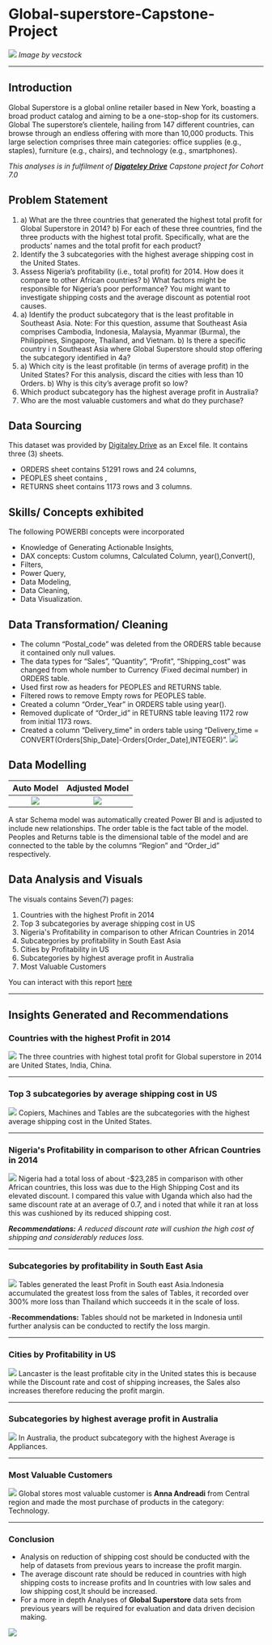 # Global-superstore-Capstone-Project
![](supermarket.jpg)
 _Image by vecstock_
***
## Introduction
Global Superstore is a global online retailer based in New York, boasting a broad product catalog and aiming to be a one-stop-shop for its customers. Global The superstore’s clientele, hailing from 147 different countries, can browse through an endless offering with more than 10,000 products. This large selection comprises three main categories: office supplies (e.g., staples), furniture (e.g., chairs), and technology (e.g., smartphones).

_This analyses is in fulfilment of **[Digateley Drive](https://www.linkedin.com/company/digitaley-drive.ng/)** Capstone project for Cohort 7.0_

## Problem Statement
1. a) What are the three countries that generated the highest total profit for Global Superstore in 2014? b) For each of these three countries, find the three products with the highest total profit. Specifically, what are the products’ names and the total profit for each product? 
2.  Identify the 3 subcategories with the highest average shipping cost in the United States. 
3.  Assess Nigeria’s profitability (i.e., total profit) for 2014. How does it compare to other African countries? 
   b) What factors might be responsible for Nigeria’s poor performance? You might want to investigate shipping costs and the average discount as potential root causes.
4. a) Identify the product subcategory that is the least profitable in Southeast Asia. Note: For this question, assume that Southeast Asia comprises Cambodia, Indonesia, Malaysia, Myanmar (Burma), the Philippines, Singapore, Thailand, and Vietnam.
   b) Is there a specific country i n Southeast Asia where Global Superstore should stop offering the subcategory identified in 4a?
5. a) Which city is the least profitable (in terms of average profit) in the United States? For this analysis, discard the cities with less than 10 Orders.
   b) Why is this city’s average profit so low?
6. Which product subcategory has the highest average profit in Australia?
7.  Who are the most valuable customers and what do they purchase?

## Data Sourcing
This dataset was provided by [Digitaley Drive](https://www.linkedin.com/company/digitaley-drive.ng/) as an Excel file. It contains three (3) sheets.
- ORDERS sheet contains 51291 rows and 24 columns,
- PEOPLES sheet contains ,
- RETURNS sheet contains 1173 rows and 3 columns.

## Skills/ Concepts exhibited
The following POWERBI concepts were incorporated
-	Knowledge of Generating Actionable Insights,
-	DAX concepts: Custom columns, Calculated Column, year(),Convert(),
- Filters,
-	Power Query,
-	Data Modeling,
-	Data Cleaning,
-	Data Visualization.

## Data Transformation/ Cleaning
-	The column “Postal_code” was deleted from the ORDERS table because it contained only null values.
-	The data types for “Sales”, “Quantity”, “Profit”, “Shipping_cost” was changed from whole number to Currency (Fixed decimal number) in ORDERS table.
-	Used first row as headers for PEOPLES  and RETURNS table.
-	 Filtered rows to remove Empty rows for PEOPLES table.
-	Created a column “Order_Year” in ORDERS table using year().
-	Removed duplicate of “Order_id” in RETURNS table leaving 1172 row from initial 1173 rows.
-	Created a column “Delivery_time” in orders table using “Delivery_time = CONVERT(Orders[Ship_Date]-Orders[Order_Date],INTEGER)”.
![](Data_transformation.png)

## Data Modelling
 Auto Model                      | Adjusted Model           
:-------------------------------:|:-------------------------------:
![](Pre_modelling.png)         | ![](post_modelling.png)        

A star Schema model was automatically created Power BI and is adjusted to include new relationships. The order table is the fact table of the model. Peoples and Returns table is the dimensional table of the model and are connected to the table by the columns “Region” and “Order_id” respectively.



## Data Analysis and Visuals
 The visuals contains Seven(7) pages:
 1. Countries with the highest Profit in 2014
 2. Top 3 subcategories by average shipping cost in US
 3. Nigeria's Profitability in comparison to other African Countries in 2014
 4. Subcategories by profitability in South East Asia
 5. Cities by Profitability in US
 6. Subcategories by highest average profit in Australia
 7. Most Valuable Customers

You can interact with this report [here](https://docs.google.com/spreadsheets/d/1nxESpFzWjlGDMGDVLH69xmDzIl9l6OEq/edit?usp=drive_link&ouid=115905354430055550269&rtpof=true&sd=true)
***
## Insights Generated and Recommendations
### Countries with the highest Profit in 2014 
![](top_countries_by_profit.png)
The three countries with highest total profit for Global superstore in 2014 are United States, India, China.
***
### Top 3 subcategories by average shipping cost in US
![](subcategories_in_us.png)
Copiers, Machines and Tables are the subcategories with the highest average shipping cost in the United States.
***
###  Nigeria's Profitability in comparison to other African Countries in 2014
![](Nigeria_profitability.png)
Nigeria had a total loss of about -$23,285 in comparison with other African countries, this loss was due to the High Shipping Cost and its elevated discount. I compared this value with Uganda which also had the same discount rate at an average of 0.7, and i noted that while it ran at loss this was cushioned by its reduced shipping cost.

_**Recommendations:** A reduced discount rate will cushion the high cost of shipping and considerably reduces loss._
***
### Subcategories by profitability in South East Asia 
![](subcategories_in_SE_Asia.png)
Tables generated the least Profit in South east Asia.Indonesia accumulated the greatest loss from the sales of Tables, it recorded over 300% more loss than Thailand which succeeds it in the scale of loss.

-**Recommendations:** Tables should not be marketed in Indonesia until further analysis can be conducted to rectify the loss margin.
***
###  Cities by Profitability in US
![](subcategories_in_us.png)
Lancaster is the least profitable city in the United states this is because while the Discount rate and cost of shipping increases, the Sales also increases therefore reducing the profit margin.
***

### Subcategories by highest average profit in Australia
![](subcategories_in_Australia.png)
In Australia, the product subcategory with the highest Average is Appliances.
***

### Most Valuable Customers
![](Valuable_customers.png)
Global stores most valuable customer is **Anna Andreadi** from Central region and made the most  purchase of products in the category: Technology.
***

### Conclusion
- Analysis on reduction of shipping cost should be conducted with the help of datasets from previous years to increase the profit margin.
- The average discount rate should be reduced in countries with high shipping costs to increase profits and In countries with low sales and low shipping cost,It should be increased.
- For a more in depth Analyses of **Global Superstore** data sets from previous years will be required for evaluation and data driven decision making.

![](Thanks.gif)

